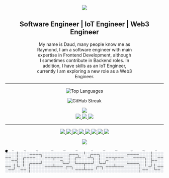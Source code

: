 <!-- Green Banner -->
<p align="center">
  <img src="https://capsule-render.vercel.app/api?type=waving&color=0:092E20,100:0f4d32&height=200&section=header&text=👋Hi%20There!%20I'm%20Daud%20Yusup%20&fontColor=ffffff&fontSize=40&animation=fadeIn" />
</p>


<!-- GitHub Profile Summary -->
<h2 align="center">Software Engineer | IoT Engineer | Web3 Engineer</h2>

<p align="center" style="width: 60%; max-width: 400px; margin: 0 auto;">
  My name is Daud, many people know me as Raymond, I am a software engineer with main expertise in Frontend Development, although I sometimes contribute in Backend roles. In addition, I have skills as an IoT Engineer, currently I am exploring a new role as a Web3 Engineer.
</p>

---


<p align="center">
  <img src="https://github-readme-stats.vercel.app/api/top-langs/?username=daudonhere&layout=compact&theme=radical" alt="Top Languages" />
</p>

<p align="center">
  <img src="https://github-readme-streak-stats.herokuapp.com/?user=daudonhere&theme=radical" alt="GitHub Streak" />
</p>

<p align="center">
  <a href="https://skillicons.dev">
    <img src="https://skillicons.dev/icons?i=html,css,js,ts,c,cs,cpp,java,python,solidity,arduino" />
  </a>
  <br/>
  <a href="https://skillicons.dev">
    <img src="https://skillicons.dev/icons?i=astro,gatsby,nextjs,react,django,flask,fastapi,express,nodejs,redux,redis" />
  </a>
  <a href="https://skillicons.dev">
    <img src="https://skillicons.dev/icons?i=sass,tailwind,bootstrap,materialui,npm,pnpm,yarn,sequelize,mysql,mongodb,postgres" />
  </a>
  <a href="https://skillicons.dev">
    <img src="https://skillicons.dev/icons?i=tensorflow,pytorch,opencv,arduino,firebase,graphql,jenkins,jest,supabase,webpack,threejs" />
  </a>
</p>

---

<p align="center">
  <a href="https://discord.gg/AYm9sJnB">
    <img src="https://img.shields.io/badge/Discord-%237289DA.svg?logo=discord&logoColor=white" />
  </a>
  <a href="https://facebook.com/hellodaud">
    <img src="https://img.shields.io/badge/Facebook-%231877F2.svg?logo=Facebook&logoColor=white" />
  </a>
  <a href="https://linkedin.com/in/hellodadedaud">
    <img src="https://img.shields.io/badge/LinkedIn-%230077B5.svg?logo=linkedin&logoColor=white" />
  </a>
  <a href="https://medium.com/@hellodadedaud">
    <img src="https://img.shields.io/badge/Medium-12100E?logo=medium&logoColor=white" />
  </a>
  <a href="https://tiktok.com/@helloraymond">
    <img src="https://img.shields.io/badge/TikTok-%23000000.svg?logo=TikTok&logoColor=white" />
  </a>
  <a href="https://x.com/xmmmxxxa">
    <img src="https://img.shields.io/badge/X-black.svg?logo=X&logoColor=white" />
  </a>
  <a href="https://youtube.com/@redingtonhere">
    <img src="https://img.shields.io/badge/YouTube-%23FF0000.svg?logo=YouTube&logoColor=white" />
  </a>
  <a href="mailto:hellodadedaud@gmail.com">
    <img src="https://img.shields.io/badge/Email-D14836?logo=gmail&logoColor=white" />
  </a>
</p>


<!-- Footer -->
<p align="center">
  <img src="https://capsule-render.vercel.app/api?type=waving&color=0:092E20,100:0f4d32&height=180&section=footer"/>
</p>

<picture>
  <source media="(prefers-color-scheme: dark)" srcset="https://raw.githubusercontent.com/daudonhere/daudonhere/output/pacman-contribution-graph-dark.svg">
  <source media="(prefers-color-scheme: light)" srcset="https://raw.githubusercontent.com/daudonhere/daudonhere/output/pacman-contribution-graph.svg">
  <img alt="pacman contribution graph" src="https://raw.githubusercontent.com/daudonhere/daudonhere/output/pacman-contribution-graph.svg">
</picture>

###
